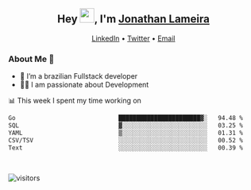 <h2 align="center">Hey <img src="https://github.com/TheDudeThatCode/TheDudeThatCode/blob/master/Assets/Hi.gif" width="29">, I'm <a href="https://www.linkedin.com/in/jonathanlameira/">Jonathan Lameira</a></h2>
<p align="center">
  <a href="https://www.linkedin.com/in/jonathanlameira/">LinkedIn</a> •
  <a href="https://twitter.com/jlameira">Twitter</a> •
  <a href="mailto:jlameira@gmail.com">Email</a>
</p>

### About Me 🚀
- 🌱  I’m a brazilian Fullstack developer</br>
- 👨‍💻  I am passionate about Development</br>

<!-- ![Jonathan Lameira github stats](https://github-readme-stats.vercel.app/api?username=jlameirameli&show_icons=true&hide_border=true)&nbsp;&nbsp; -->

📊 This week I spent my time working on
<!--START_SECTION:waka-->

```txt
Go                             ███████████████████████▓░   94.48 %
SQL                            ▓░░░░░░░░░░░░░░░░░░░░░░░░   03.25 %
YAML                           ▒░░░░░░░░░░░░░░░░░░░░░░░░   01.31 %
CSV/TSV                        ░░░░░░░░░░░░░░░░░░░░░░░░░   00.52 %
Text                           ░░░░░░░░░░░░░░░░░░░░░░░░░   00.39 %
```

<!--END_SECTION:waka-->

<br />

![visitors](https://visitor-badge.laobi.icu/badge?page_id=jlameira.jlameira)
